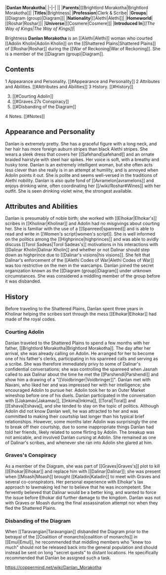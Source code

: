 |**Danlan Morakotha**|
|-|-|
||
|**Parents**|[[Brightlord Morakotha\|Brightlord Morakotha]]|
|**Titles**|Brightness|
|**Profession**|Clerk & Scribe|
|**Groups**|[[Diagram (group)\|Diagram]]|
|**Nationality**|[[Alethi\|Alethi]]|
|**Homeworld**|[[Roshar\|Roshar]]|
|**Universe**|[[Cosmere\|Cosmere]]|
|**Introduced In**|*[[The Way of Kings\|The Way of Kings]]*|

Brightness **Danlan Morakotha** is an [[Alethi\|Alethi]] woman who courted [[Adolin Kholin\|Adolin Kholin]] on the [[Shattered Plains\|Shattered Plains]] of [[Roshar\|Roshar]] during the [[War of Reckoning\|War of Reckoning]]. She is a member of the [[Diagram (group)\|Diagram]].

## Contents

1 Appearance and Personality. [[#Appearance and Personality]] 
2 Attributes and Abilities. [[#Attributes and Abilities]] 
3 History. [[#History]] 

3. [[#Courting Adolin]] 
3. [[#Graves.27s Conspiracy]] 
3. [[#Disbanding of the Diagram]] 


4 Notes. [[#Notes]] 


## Appearance and Personality
Danlan is extremely pretty. She has a graceful figure with a long neck, and her hair has more foreign auburn stripes than black Alethi stripes. She wears a sleek dress that covers her [[Safehand\|safehand]] and an ornate braided hairstyle with steel hair spikes. Her voice is soft, with a breathy and husky tone.
Danlan is an extremely intelligent woman, but she often acts less clever than she really is in an attempt at humility, and is annoyed when Adolin points it out. She is polite and seems well-versed in the traditions of Alethi nobility. Danlan is also quite fond of [[Avramelon\|avramelons]] and enjoys drinking wine, often coordinating her [[/wiki/Roshar#Wines]] with her outfit. She is seen drinking violet wine, the strongest available.

## Attributes and Abilities
Danlan is presumably of noble birth; she worked with [[Elhokar\|Elhokar's]] scribes in [[Kholinar\|Kholinar]] and Adolin had no misgivings about courting her. She is familiar with the use of a [[Spanreed\|spanreed]] and is able to read and write in [[Women's script\|women's script]].
She is well informed on the politics among the [[Highprince\|highprinces]] and was able to avidly discuss [[Torol Sadeas\|Torol Sadeas's]] motivations in his interactions with [[Dalinar Kholin\|Dalinar Kholin]] and whether or not Dalinar should step down as highprince due to [[Dalinar's visions\|his visions]]. She felt that Dalinar's enforcement of the [[Alethi Codes of War\|Alethi Codes of War]] was too restrictive on the men in the warcamps.
Danlan joined the secret organization known as the [[Diagram (group)\|Diagram]] under unknown circumstances. She was considered a middling member of the group before it was disbanded.

## History
Before traveling to the Shattered Plains, Danlan spent three years in Kholinar helping the scribes sort through the mess [[Elhokar\|Elhokar]] had made of the royal codes.

### Courting Adolin
Danlan traveled to the Shattered Plains to spend a few months with her father, [[Brightlord Morakotha\|Brightlord Morakotha]]. The day after her arrival, she was already calling on Adolin. He arranged for her to become one of his father's clerks, participating in his spanreed calls and serving as a scribe. She was therefore immediately privy to some of Dalinar's confidential conversations; she was controlling the spanreed when Jasnah called to ask Dalinar about the time he met the [[Parshendi\|Parshendi]] and show him a drawing of a "[[Voidbringer\|Voidbringer]]".
Danlan met with Navani, who liked her and was impressed her with her intelligence; she encouraged Adolin to pursue her. Adolin took her to an Outer Market wineshop before one of his duels. Danlan participated in the conversation with [[Jakamav\|Jakamav]], [[Inkima\|Inkima]], [[Toral\|Toral]] and [[Eshava\|Eshava]], and she tended to stay on the topic of politics.
Although Adolin did not know Danlan well, he was attracted to her and was committed to making their courtship last longer than his typical brief relationships. However, some months later Adolin was surprisingly the one to break off their courtship, due to some inappropriate things Danlan had told her friends, likely related to some flirting by Adolin. The breakup was not amicable, and involved Danlan cursing at Adolin. She remained as one of Dalinar's scribes, and whenever she ran into Adolin she glared at him.

### Graves's Conspiracy
As a member of the Diagram, she was part of [[Graves\|Graves's]] plot to kill [[Elhokar\|Elhokar]] and replace him with [[Dalinar\|Dalinar]]; she was present when [[Moash\|Moash]] brought [[Kaladin\|Kaladin]] to meet with Graves and several co-conspirators. Her personal experience with Elhokar's lax approach to lawmaking led her to believe that he was incompetent. She fervently believed that Dalinar would be a better king, and wanted to force the issue before Elhokar did further damage to the kingdom.
Danlan was not with Graves or Moash during the final assassination attempt nor when they fled the Shattered Plains.

### Disbanding of the Diagram
When [[Taravangian\|Taravangian]] disbanded the Diagram prior to the betrayal of the [[Coalition of monarchs\|coalition of monarchs]] in [[Emul\|Emul]], he recommended that middling members who "knew too much" should not be released back into the general population and should instead be sent on long "secret quests" to distant locations. He specifically recommended that Danlan be assigned such a task.



https://coppermind.net/wiki/Danlan_Morakotha
